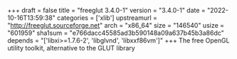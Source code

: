 +++
draft = false
title = "freeglut 3.4.0-1"
version = "3.4.0-1"
date = "2022-10-16T13:59:38"
categories = ['xlib']
upstreamurl = "http://freeglut.sourceforge.net"
arch = "x86_64"
size = "146540"
usize = "601959"
sha1sum = "e766dacc45585ad3b590148a09a637b45b3a86dc"
depends = "['libxi>=1.7.6-2', 'libglvnd', 'libxxf86vm']"
+++
The free OpenGL utility toolkit, alternative to the GLUT library